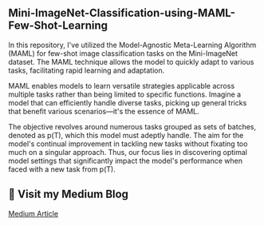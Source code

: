 ## Mini-ImageNet-Classification-using-MAML-Few-Shot-Learning
In this repository, I've utilized the Model-Agnostic Meta-Learning Algorithm (MAML) for few-shot image classification tasks on the Mini-ImageNet dataset. The MAML technique allows the model to quickly adapt to various tasks, facilitating rapid learning and adaptation.

MAML enables models to learn versatile strategies applicable across multiple tasks rather than being limited to specific functions. Imagine a model that can efficiently handle diverse tasks, picking up general tricks that benefit various scenarios—it's the essence of MAML.

The objective revolves around numerous tasks grouped as sets of batches, denoted as p(T), which this model must adeptly handle. The aim for the model's continual improvement in tackling new tasks without fixating too much on a singular approach. Thus, our focus lies in discovering optimal model settings that significantly impact the model's performance when faced with a new task from p(T).

## 🔗 Visit my Medium Blog
[Medium Article](https://ashshaks.medium.com/model-agnostic-meta-learning-algorithm-case-study-8d3915e37add)
